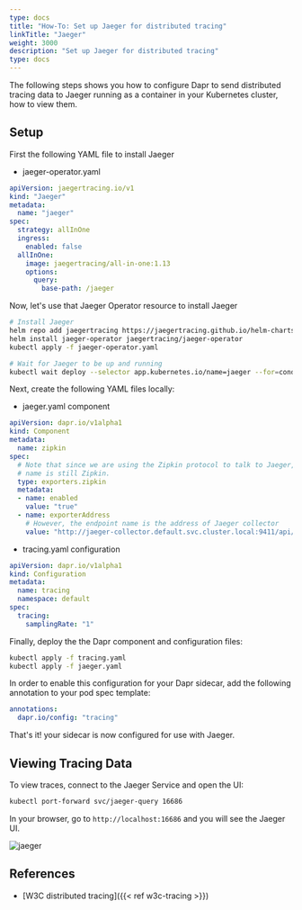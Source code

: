 ```yaml
---
type: docs
title: "How-To: Set up Jaeger for distributed tracing"
linkTitle: "Jaeger"
weight: 3000
description: "Set up Jaeger for distributed tracing"
type: docs
---
```


The following steps shows you how to configure Dapr to send distributed tracing data to Jaeger running as a container in your Kubernetes cluster, how to view them.

## Setup

First the following YAML file to install Jaeger
* jaeger-operator.yaml
```yaml
apiVersion: jaegertracing.io/v1
kind: "Jaeger"
metadata:
  name: "jaeger"
spec:
  strategy: allInOne
  ingress:
    enabled: false
  allInOne:
    image: jaegertracing/all-in-one:1.13
    options:
      query:
        base-path: /jaeger
```

Now, let's use that Jaeger Operator resource to install Jaeger
```bash
# Install Jaeger
helm repo add jaegertracing https://jaegertracing.github.io/helm-charts
helm install jaeger-operator jaegertracing/jaeger-operator
kubectl apply -f jaeger-operator.yaml

# Wait for Jaeger to be up and running
kubectl wait deploy --selector app.kubernetes.io/name=jaeger --for=condition=available
```

Next, create the following YAML files locally:

* jaeger.yaml component

```yaml
apiVersion: dapr.io/v1alpha1
kind: Component
metadata:
  name: zipkin
spec:
  # Note that since we are using the Zipkin protocol to talk to Jaeger, the component
  # name is still Zipkin.
  type: exporters.zipkin
  metadata:
  - name: enabled
    value: "true"
  - name: exporterAddress
    # However, the endpoint name is the address of Jaeger collector
    value: "http://jaeger-collector.default.svc.cluster.local:9411/api/v2/spans"
```

* tracing.yaml configuration

```yaml
apiVersion: dapr.io/v1alpha1
kind: Configuration
metadata:
  name: tracing
  namespace: default
spec:
  tracing:
    samplingRate: "1"
```

Finally, deploy the the Dapr component and configuration files:

```bash
kubectl apply -f tracing.yaml
kubectl apply -f jaeger.yaml
```

In order to enable this configuration for your Dapr sidecar, add the following annotation to your pod spec template:

```yml
annotations:
  dapr.io/config: "tracing"
```

That's it! your sidecar is now configured for use with Jaeger.

## Viewing Tracing Data

To view traces, connect to the Jaeger Service and open the UI:

```bash
kubectl port-forward svc/jaeger-query 16686
```

In your browser, go to `http://localhost:16686` and you will see the Jaeger UI.

![jaeger](/images/jaeger_ui.png)

## References
- [W3C distributed tracing]({{< ref w3c-tracing >}})
